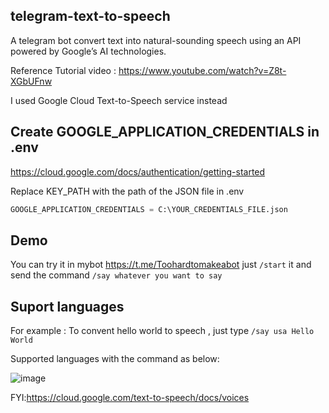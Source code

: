 ## telegram-text-to-speech

A telegram bot convert text into natural-sounding speech using an API powered by Google’s AI technologies.

Reference Tutorial video : https://www.youtube.com/watch?v=Z8t-XGbUFnw

I used Google Cloud Text-to-Speech service instead

## Create GOOGLE_APPLICATION_CREDENTIALS in .env

https://cloud.google.com/docs/authentication/getting-started

Replace KEY_PATH with the path of the JSON file in .env

```python
GOOGLE_APPLICATION_CREDENTIALS = C:\YOUR_CREDENTIALS_FILE.json
```

## Demo

You can try it in mybot https://t.me/Toohardtomakeabot just ```/start``` it and send the command ```/say whatever you want to say```

## Suport languages


For example : To convent hello world to speech , just type ```/say usa Hello World```

Supported languages with the command as below:

![image](https://user-images.githubusercontent.com/28686176/125229775-0354cf80-e30a-11eb-821b-ec54f2ebb206.png)

FYI:https://cloud.google.com/text-to-speech/docs/voices

